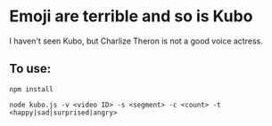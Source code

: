 Emoji are terrible and so is Kubo
=================================

I haven't seen Kubo, but Charlize Theron is not a good voice actress.

To use:
-------

`npm install`

`node kubo.js -v <video ID> -s <segment> -c <count> -t <happy|sad|surprised|angry>`
